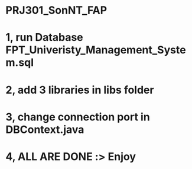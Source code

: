 # PRJ301_SonNT_FAP
# 1, run Database FPT_Univeristy_Management_System.sql
# 2, add 3 libraries in libs folder
# 3, change connection port in DBContext.java
# 4, ALL ARE DONE :> Enjoy
